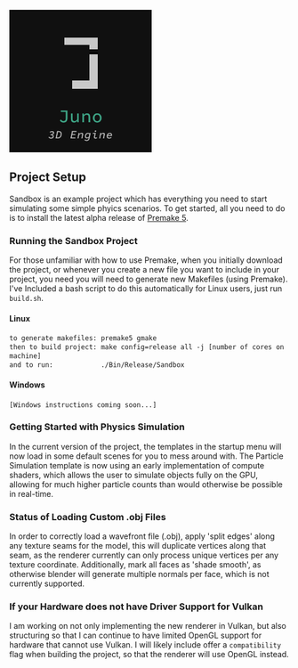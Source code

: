 

![alt text](https://github.com/jimdox/Juno/blob/master/Resources/Textures/Juno3D.png) 


## Project Setup
Sandbox is an example project which has everything you need to start simulating some simple phyics scenarios. To get started, all you need to do is to install the latest alpha release of [Premake 5](https://premake.github.io/download.html#v5).

### Running the Sandbox Project
For those unfamiliar with how to use Premake, when you initially download the project, or whenever you create a new file you want to include in your project, you need you will need to generate new Makefiles (using Premake). I've Included a bash script to do this automatically for Linux users, just run `build.sh`.
#### Linux
    to generate makefiles: premake5 gmake 
    then to build project: make config=release all -j [number of cores on machine] 
    and to run:            ./Bin/Release/Sandbox 
#### Windows
    [Windows instructions coming soon...]


### Getting Started with Physics Simulation
In the current version of the project, the templates in the startup menu will now load in some default scenes for you to mess around with. The Particle Simulation template is now using an early implementation of compute shaders, which allows the user to simulate objects fully on the GPU, allowing for much higher particle counts than would otherwise be possible in real-time. 


### Status of Loading Custom .obj Files
In order to correctly load a wavefront file (.obj), apply 'split edges' along any texture seams for the model, this will duplicate vertices along that seam, as the renderer currently can only process unique vertices per any texture coordinate. Additionally, mark all faces as 'shade smooth', as otherwise blender will generate multiple normals per face, which is not currently supported.

### If your Hardware does not have Driver Support for Vulkan
I am working on not only implementing the new renderer in Vulkan, but also structuring so that I can continue to have limited OpenGL support for hardware that cannot use Vulkan. I will likely include offer a `compatibility` flag when building the project, so that the renderer will use OpenGL instead. 
